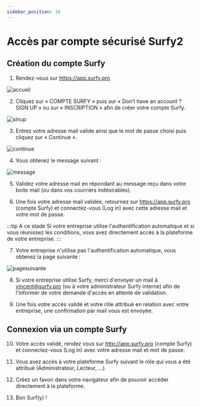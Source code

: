 ```yaml
---
sidebar_position: 10
---
```


# Accès par compte sécurisé Surfy2

## Création du compte Surfy

1) Rendez-vous sur https://app.surfy.pro 

![accueil](https://res.cloudinary.com/dngnxxqr4/image/upload/v1733308454/General_access_likbjv.png)

2) Cliquez sur « COMPTE SURFY » puis sur « Don’t have an account ? SIGN 
UP » ou sur « INSCRIPTION » afin de créer votre compte Surfy.

![sinup](https://res.cloudinary.com/dngnxxqr4/image/upload/v1719473656/sign_up_u8e7ra.png)

3) Entrez votre adresse mail valide ainsi que le mot de passe choisi puis 
cliquez sur « Continue ».

![continue](https://res.cloudinary.com/dngnxxqr4/image/upload/v1719473656/entrez_les_donn%C3%A9es_rcpxt3.png)

4) Vous obtenez le message suivant :

![message](https://res.cloudinary.com/dngnxxqr4/image/upload/v1725617033/tutoriels/access/surfy%20securis%C3%A9/validation%20mail.png)

5) Validez votre adresse mail en répondant au message reçu dans votre 
boite mail (ou dans vos courriers indésirables).

6) Une fois votre adresse mail validée, retournez sur https://app.surfy.pro (compte Surfy) et connectez-vous (Log in) avec cette adresse mail et 
votre mot de passe.

:::tip A ce stade
Si votre entreprise utilise l'authentification automatique et si vous réunissez les conditions, vous avez directement accès à la plateforme de votre entreprise.
:::

7) Votre entreprise n'utilise pas l'authentification automatique, vous obtenez la page suivante :

![pagesuivante](https://res.cloudinary.com/dngnxxqr4/image/upload/v1725527994/tutoriels/access/google/wu9g3mdfxk4omjgtdopl.png)

8) Si votre entreprise utilise Surfy, merci d'envoyer un mail à vincent@surfy.pro (ou à votre administrateur Surfy interne) afin de l'informer de votre demande d'accès en attente de validation.

9) Une fois votre accès validé et votre rôle attribué en relation avec votre entreprise, une confirmation par mail vous est envoyée.

## Connexion via un compte Surfy

10) Votre accès validé, rendez vous sur http://app.surfy.pro (compte Surfy) et connectez-vous (Log in) avec votre adresse mail et mot de passe.

11) Vous avez accès à votre plateforme Surfy suivant le rôle qui vous a été attribué (Administrateur, Lecteur, ...).

12) Créez un favori dans votre navigateur afin de pouvoir accéder directement à la plateforme.

13) Bon Surf(y) !